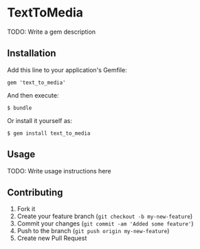 # TextToMedia

TODO: Write a gem description

## Installation

Add this line to your application's Gemfile:

    gem 'text_to_media'

And then execute:

    $ bundle

Or install it yourself as:

    $ gem install text_to_media

## Usage

TODO: Write usage instructions here

## Contributing

1. Fork it
2. Create your feature branch (`git checkout -b my-new-feature`)
3. Commit your changes (`git commit -am 'Added some feature'`)
4. Push to the branch (`git push origin my-new-feature`)
5. Create new Pull Request
